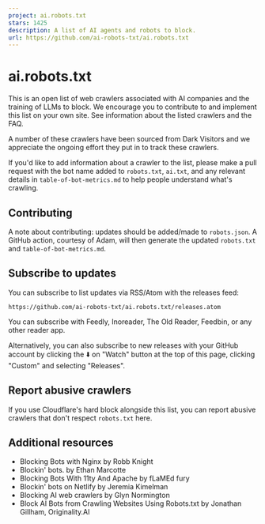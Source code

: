 ```yaml
---
project: ai.robots.txt
stars: 1425
description: A list of AI agents and robots to block.
url: https://github.com/ai-robots-txt/ai.robots.txt
---
```


ai.robots.txt
=============

This is an open list of web crawlers associated with AI companies and the training of LLMs to block. We encourage you to contribute to and implement this list on your own site. See information about the listed crawlers and the FAQ.

A number of these crawlers have been sourced from Dark Visitors and we appreciate the ongoing effort they put in to track these crawlers.

If you'd like to add information about a crawler to the list, please make a pull request with the bot name added to `robots.txt`, `ai.txt`, and any relevant details in `table-of-bot-metrics.md` to help people understand what's crawling.

Contributing
------------

A note about contributing: updates should be added/made to `robots.json`. A GitHub action, courtesy of Adam, will then generate the updated `robots.txt` and `table-of-bot-metrics.md`.

Subscribe to updates
--------------------

You can subscribe to list updates via RSS/Atom with the releases feed:

```
https://github.com/ai-robots-txt/ai.robots.txt/releases.atom
```

You can subscribe with Feedly, Inoreader, The Old Reader, Feedbin, or any other reader app.

Alternatively, you can also subscribe to new releases with your GitHub account by clicking the ⬇️ on "Watch" button at the top of this page, clicking "Custom" and selecting "Releases".

Report abusive crawlers
-----------------------

If you use Cloudflare's hard block alongside this list, you can report abusive crawlers that don't respect `robots.txt` here.

Additional resources
--------------------

-   Blocking Bots with Nginx by Robb Knight
-   Blockin' bots. by Ethan Marcotte
-   Blocking Bots With 11ty And Apache by fLaMEd fury
-   Blockin' bots on Netlify by Jeremia Kimelman
-   Blocking AI web crawlers by Glyn Normington
-   Block AI Bots from Crawling Websites Using Robots.txt by Jonathan Gillham, Originality.AI
